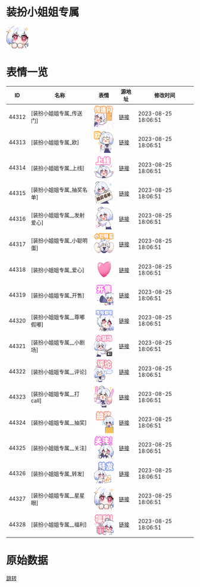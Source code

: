# 装扮小姐姐专属

<img src="./cover.png" height="60" alt="cover" />

# 表情一览

|ID|名称|表情|源地址|修改时间|
|----|----|----|----|----|
|44312|[装扮小姐姐专属_传送门]|<img src="./pic/044312_%5B装扮小姐姐专属_传送门%5D.png" height="60" alt="传送门"/>|[链接](https://i0.hdslb.com/bfs/garb/item/44c4d328821beab91471be1c595c75fdcc794bbb.png)|2023-08-25 18:06:51|
|44313|[装扮小姐姐专属_欧]|<img src="./pic/044313_%5B装扮小姐姐专属_欧%5D.png" height="60" alt="欧"/>|[链接](https://i0.hdslb.com/bfs/garb/item/e3944f3f1a8f51eca3cdbb6b323669b4a39bf947.png)|2023-08-25 18:06:51|
|44314|[装扮小姐姐专属_上线]|<img src="./pic/044314_%5B装扮小姐姐专属_上线%5D.png" height="60" alt="上线"/>|[链接](https://i0.hdslb.com/bfs/garb/item/7271d69d70f902c8267ea4e76f4e7cd1f0381a25.png)|2023-08-25 18:06:51|
|44315|[装扮小姐姐专属_抽奖名单]|<img src="./pic/044315_%5B装扮小姐姐专属_抽奖名单%5D.png" height="60" alt="抽奖名单"/>|[链接](https://i0.hdslb.com/bfs/garb/item/73f24c0fb713c473374109ee6ae6fb6553d1c8a5.png)|2023-08-25 18:06:51|
|44316|[装扮小姐姐专属__发射爱心]|<img src="./pic/044316_%5B装扮小姐姐专属__发射爱心%5D.png" height="60" alt="发射爱心"/>|[链接](https://i0.hdslb.com/bfs/garb/item/9240375cfb30e022dfe5ebed831a36bbfcbfa666.png)|2023-08-25 18:06:51|
|44317|[装扮小姐姐专属_小聪明蛋]|<img src="./pic/044317_%5B装扮小姐姐专属_小聪明蛋%5D.png" height="60" alt="小聪明蛋"/>|[链接](https://i0.hdslb.com/bfs/garb/item/7b6d26d0510fdc48c23db1469e7762d33c989094.png)|2023-08-25 18:06:51|
|44318|[装扮小姐姐专属_爱心]|<img src="./pic/044318_%5B装扮小姐姐专属_爱心%5D.png" height="60" alt="爱心"/>|[链接](https://i0.hdslb.com/bfs/garb/item/66f8e0615112f26e66ee1a830ec94704abf54117.png)|2023-08-25 18:06:51|
|44319|[装扮小姐姐专属_开售]|<img src="./pic/044319_%5B装扮小姐姐专属_开售%5D.png" height="60" alt="开售"/>|[链接](https://i0.hdslb.com/bfs/garb/item/3b9b18c3e8517ddf11162066a635a3258309e045.png)|2023-08-25 18:06:51|
|44320|[装扮小姐姐专属__尊嘟假嘟]|<img src="./pic/044320_%5B装扮小姐姐专属__尊嘟假嘟%5D.png" height="60" alt="尊嘟假嘟"/>|[链接](https://i0.hdslb.com/bfs/garb/item/917b8700cfa3b6fb0c33545bfcee6b939ef6cd0f.png)|2023-08-25 18:06:51|
|44321|[装扮小姐姐专属__小剧场]|<img src="./pic/044321_%5B装扮小姐姐专属__小剧场%5D.png" height="60" alt="小剧场"/>|[链接](https://i0.hdslb.com/bfs/garb/item/f88d2322980c0be347cb1861ec3e1f1a918143ec.png)|2023-08-25 18:06:51|
|44322|[装扮小姐姐专属__评论]|<img src="./pic/044322_%5B装扮小姐姐专属__评论%5D.png" height="60" alt="评论"/>|[链接](https://i0.hdslb.com/bfs/garb/item/0e720ba4d7a73d5ba9bfb2888406c7274c0dd066.png)|2023-08-25 18:06:51|
|44323|[装扮小姐姐专属__打call]|<img src="./pic/044323_%5B装扮小姐姐专属__打call%5D.png" height="60" alt="打call"/>|[链接](https://i0.hdslb.com/bfs/garb/item/76ff116d01cdc6405c629884b9c35c6b2898add7.png)|2023-08-25 18:06:51|
|44324|[装扮小姐姐专属__抽奖]|<img src="./pic/044324_%5B装扮小姐姐专属__抽奖%5D.png" height="60" alt="抽奖"/>|[链接](https://i0.hdslb.com/bfs/garb/item/b15c583c7a878065932187b93f0cab78a1c687fb.png)|2023-08-25 18:06:51|
|44325|[装扮小姐姐专属__关注]|<img src="./pic/044325_%5B装扮小姐姐专属__关注%5D.png" height="60" alt="关注"/>|[链接](https://i0.hdslb.com/bfs/garb/item/2be10b339da734d9a032dfa1e65d16c86a882d46.png)|2023-08-25 18:06:51|
|44326|[装扮小姐姐专属_转发]|<img src="./pic/044326_%5B装扮小姐姐专属_转发%5D.png" height="60" alt="转发"/>|[链接](https://i0.hdslb.com/bfs/garb/item/9070d182448315f5b25140f274363659ed28b463.png)|2023-08-25 18:06:51|
|44327|[装扮小姐姐专属__星星眼]|<img src="./pic/044327_%5B装扮小姐姐专属__星星眼%5D.png" height="60" alt="星星眼"/>|[链接](https://i0.hdslb.com/bfs/garb/item/93e7102876b43640c468805fd19d112d7c545a80.png)|2023-08-25 18:06:51|
|44328|[装扮小姐姐专属__福利]|<img src="./pic/044328_%5B装扮小姐姐专属__福利%5D.png" height="60" alt="福利"/>|[链接](https://i0.hdslb.com/bfs/garb/item/7482bcee0060b3ea0d1d99b82703c91d429af051.png)|2023-08-25 18:06:51|

# 原始数据

[跳转](./raw.json)

